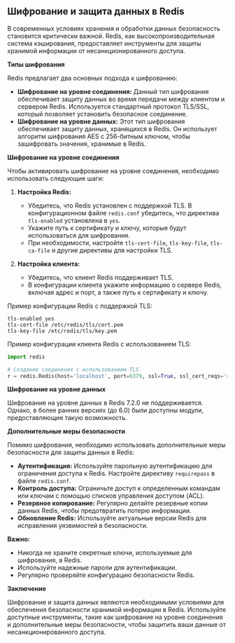 ## Шифрование и защита данных в Redis

В современных условиях хранения и обработки данных безопасность становится критически важной.  Redis, как высокопроизводительная система кэширования, предоставляет инструменты для защиты хранимой информации от несанкционированного доступа. 

**Типы шифрования**

Redis предлагает два основных подхода к шифрованию:

* **Шифрование на уровне соединения:** Данный тип шифрования обеспечивает защиту данных во время передачи между клиентом и сервером Redis. Используется стандартный протокол TLS/SSL, который позволяет установить безопасное соединение.
* **Шифрование на уровне данных:** Этот тип шифрования обеспечивает защиту данных, хранящихся в Redis. Он использует алгоритм шифрования AES с 256-битным ключом, чтобы зашифровать значения, хранимые в Redis.

**Шифрование на уровне соединения**

Чтобы активировать шифрование на уровне соединения, необходимо использовать следующие шаги:

1. **Настройка Redis:** 
    * Убедитесь, что Redis установлен с поддержкой TLS. В конфигурационном файле `redis.conf` убедитесь, что директива `tls-enabled` установлена в `yes`.
    * Укажите путь к сертификату и ключу, которые будут использоваться для шифрования.
    * При необходимости, настройте `tls-cert-file`, `tls-key-file`, `tls-ca-file` и другие директивы для настройки TLS.

2. **Настройка клиента:**
    * Убедитесь, что клиент Redis поддерживает TLS.
    * В конфигурации клиента укажите информацию о сервере Redis, включая адрес и порт, а также путь к сертификату и ключу.

Пример конфигурации Redis с поддержкой TLS:

```
tls-enabled yes
tls-cert-file /etc/redis/tls/cert.pem
tls-key-file /etc/redis/tls/key.pem
```

Пример конфигурации клиента Redis с использованием TLS:

```python
import redis

# Создание соединения с использованием TLS
r = redis.Redis(host='localhost', port=6379, ssl=True, ssl_cert_reqs='required', ssl_ca_certs='/etc/redis/tls/ca.pem')
```

**Шифрование на уровне данных**

Шифрование на уровне данных в Redis 7.2.0 не поддерживается. Однако, в более ранних версиях (до 6.0) были доступны модули, предоставляющие такую возможность. 

**Дополнительные меры безопасности**

Помимо шифрования, необходимо использовать дополнительные меры безопасности для защиты данных в Redis:

* **Аутентификация:** Используйте парольную аутентификацию для ограничения доступа к Redis. Настройте директиву `requirepass` в файле `redis.conf`.
* **Контроль доступа:** Ограничьте доступ к определенным командам или ключам с помощью списков управления доступом (ACL).
* **Резервное копирование:** Регулярно делайте резервные копии данных Redis, чтобы предотвратить потерю информации.
* **Обновление Redis:** Используйте актуальные версии Redis для исправления уязвимостей в безопасности.

**Важно:**

* Никогда не храните секретные ключи, используемые для шифрования, в Redis.
* Используйте надежные пароли для аутентификации.
* Регулярно проверяйте конфигурацию безопасности Redis.

**Заключение**

Шифрование и защита данных являются необходимыми условиями для обеспечения безопасности хранимой информации в Redis. Используйте доступные инструменты, такие как шифрование на уровне соединения и дополнительные меры безопасности, чтобы защитить ваши данные от несанкционированного доступа. 
